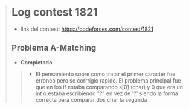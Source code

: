 > # Log contest 1821
>
> - link del contest: https://codeforces.com/contest/1821
>
> ## Problema A-Matching
> - **Completado**
>> - El pensamiento sobre como tratar el primer caracter fue erroneo pero se corrrigio rapido. El problema principal fue que en los if estaba comparando s[0] (char) y 0 que era un int o estaba escribiendo "?" en vez de '?' siendo la forma correcta para comparar dos char la segunda

